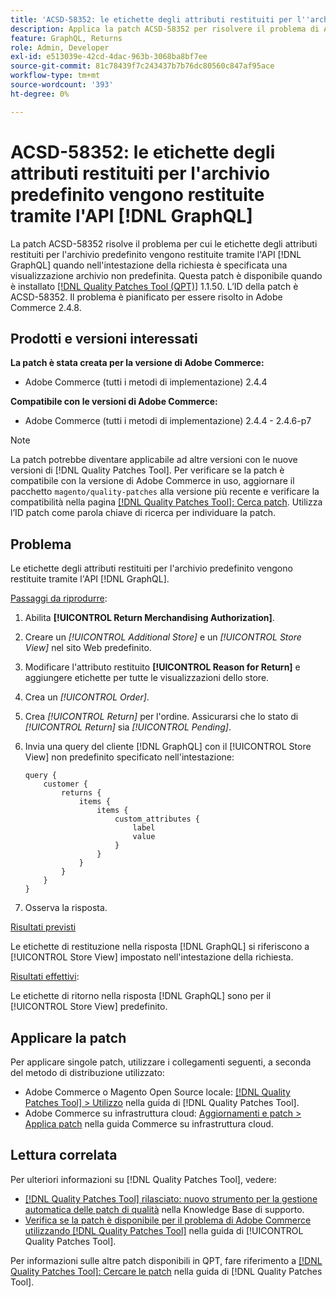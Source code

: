 ```yaml
---
title: 'ACSD-58352: le etichette degli attributi restituiti per l''archivio predefinito vengono restituite tramite [!DNL GraphQL] API'
description: Applica la patch ACSD-58352 per risolvere il problema di Adobe Commerce per cui le etichette degli attributi restituiti per l'archivio predefinito vengono restituite tramite API [!DNL GraphQL] quando nell'intestazione della richiesta è specificata una visualizzazione archivio non predefinita.
feature: GraphQL, Returns
role: Admin, Developer
exl-id: e513039e-42cd-4dac-963b-3068ba8bf7ee
source-git-commit: 81c78439f7c243437b7b76dc80560c847af95ace
workflow-type: tm+mt
source-wordcount: '393'
ht-degree: 0%

---
```


# ACSD-58352: le etichette degli attributi restituiti per l&#39;archivio predefinito vengono restituite tramite l&#39;API [!DNL GraphQL]

La patch ACSD-58352 risolve il problema per cui le etichette degli attributi restituiti per l&#39;archivio predefinito vengono restituite tramite l&#39;API [!DNL GraphQL] quando nell&#39;intestazione della richiesta è specificata una visualizzazione archivio non predefinita. Questa patch è disponibile quando è installato [[!DNL Quality Patches Tool (QPT)]](https://experienceleague.adobe.com/it/docs/commerce-knowledge-base/kb/announcements/commerce-announcements/magento-quality-patches-released-new-tool-to-self-serve-quality-patches) 1.1.50. L’ID della patch è ACSD-58352. Il problema è pianificato per essere risolto in Adobe Commerce 2.4.8.

## Prodotti e versioni interessati

**La patch è stata creata per la versione di Adobe Commerce:**

* Adobe Commerce (tutti i metodi di implementazione) 2.4.4

**Compatibile con le versioni di Adobe Commerce:**

* Adobe Commerce (tutti i metodi di implementazione) 2.4.4 - 2.4.6-p7

>[!NOTE]
>
>La patch potrebbe diventare applicabile ad altre versioni con le nuove versioni di [!DNL Quality Patches Tool]. Per verificare se la patch è compatibile con la versione di Adobe Commerce in uso, aggiornare il pacchetto `magento/quality-patches` alla versione più recente e verificare la compatibilità nella pagina [[!DNL Quality Patches Tool]: Cerca patch](https://experienceleague.adobe.com/tools/commerce-quality-patches/index.html?lang=it). Utilizza l’ID patch come parola chiave di ricerca per individuare la patch.

## Problema

Le etichette degli attributi restituiti per l&#39;archivio predefinito vengono restituite tramite l&#39;API [!DNL GraphQL].

<u>Passaggi da riprodurre</u>:

1. Abilita **[!UICONTROL Return Merchandising Authorization]**.
1. Creare un *[!UICONTROL Additional Store]* e un *[!UICONTROL Store View]* nel sito Web predefinito.
1. Modificare l&#39;attributo restituito **[!UICONTROL Reason for Return]** e aggiungere etichette per tutte le visualizzazioni dello store.
1. Crea un *[!UICONTROL Order]*.
1. Crea *[!UICONTROL Return]* per l&#39;ordine. Assicurarsi che lo stato di *[!UICONTROL Return]* sia *[!UICONTROL Pending]*.
1. Invia una query del cliente [!DNL GraphQL] con il [!UICONTROL Store View] non predefinito specificato nell&#39;intestazione:

   ```
   query {
       customer {
           returns {
               items {
                   items {
                       custom_attributes {
                           label
                           value
                       }
                   }
               }
           }
       }
   }
   ```

1. Osserva la risposta.

<u>Risultati previsti</u>

Le etichette di restituzione nella risposta [!DNL GraphQL] si riferiscono a [!UICONTROL Store View] impostato nell&#39;intestazione della richiesta.

<u>Risultati effettivi</u>:

Le etichette di ritorno nella risposta [!DNL GraphQL] sono per il [!UICONTROL Store View] predefinito.

## Applicare la patch

Per applicare singole patch, utilizzare i collegamenti seguenti, a seconda del metodo di distribuzione utilizzato:

* Adobe Commerce o Magento Open Source locale: [[!DNL Quality Patches Tool] > Utilizzo](/help/tools/quality-patches-tool/usage.md) nella guida di [!DNL Quality Patches Tool].
* Adobe Commerce su infrastruttura cloud: [Aggiornamenti e patch > Applica patch](https://experienceleague.adobe.com/docs/commerce-cloud-service/user-guide/develop/upgrade/apply-patches.html?lang=it) nella guida Commerce su infrastruttura cloud.

## Lettura correlata

Per ulteriori informazioni su [!DNL Quality Patches Tool], vedere:

* [[!DNL Quality Patches Tool] rilasciato: nuovo strumento per la gestione automatica delle patch di qualità](https://experienceleague.adobe.com/it/docs/commerce-knowledge-base/kb/announcements/commerce-announcements/magento-quality-patches-released-new-tool-to-self-serve-quality-patches) nella Knowledge Base di supporto.
* [Verifica se la patch è disponibile per il problema di Adobe Commerce utilizzando  [!DNL Quality Patches Tool]](/help/tools/quality-patches-tool/patches-available-in-qpt/check-patch-for-magento-issue-with-magento-quality-patches.md) nella guida di [!UICONTROL Quality Patches Tool].


Per informazioni sulle altre patch disponibili in QPT, fare riferimento a [[!DNL Quality Patches Tool]: Cercare le patch](https://experienceleague.adobe.com/tools/commerce-quality-patches/index.html?lang=it) nella guida di [!DNL Quality Patches Tool].
